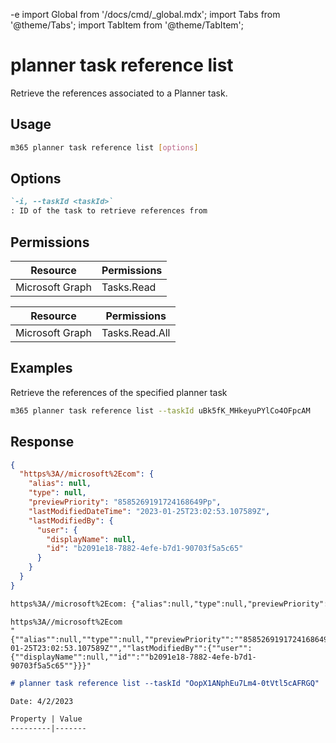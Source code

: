 -e <!-- DISCLAIMER: All secrets, passwords, and sensitive values in this document are examples only and not real credentials. -->
import Global from '/docs/cmd/_global.mdx';
import Tabs from '@theme/Tabs';
import TabItem from '@theme/TabItem';

# planner task reference list

Retrieve the references associated to a Planner task.

## Usage

```sh
m365 planner task reference list [options]
```

## Options

```md definition-list
`-i, --taskId <taskId>`
: ID of the task to retrieve references from
```

<Global />

## Permissions

<Tabs>
  <TabItem value="Delegated">

  | Resource        | Permissions |
  |-----------------|-------------|
  | Microsoft Graph | Tasks.Read  |

  </TabItem>
  <TabItem value="Application">

  | Resource        | Permissions    |
  |-----------------|----------------|
  | Microsoft Graph | Tasks.Read.All |

  </TabItem>
</Tabs>

## Examples

Retrieve the references of the specified planner task

```sh
m365 planner task reference list --taskId uBk5fK_MHkeyuPYlCo4OFpcAM
```

## Response

<Tabs>
  <TabItem value="JSON">

  ```json
  {
    "https%3A//microsoft%2Ecom": {
      "alias": null,
      "type": null,
      "previewPriority": "8585269191724168649Pp",
      "lastModifiedDateTime": "2023-01-25T23:02:53.107589Z",
      "lastModifiedBy": {
        "user": {
          "displayName": null,
          "id": "b2091e18-7882-4efe-b7d1-90703f5a5c65"
        }
      }
    }
  }
  ```

  </TabItem>
  <TabItem value="Text">

  ```txt
  https%3A//microsoft%2Ecom: {"alias":null,"type":null,"previewPriority":"8585269191724168649Pp","lastModifiedDateTime":"2023-01-25T23:02:53.107589Z","lastModifiedBy":{"user":{"displayName":null,"id":"b2091e18-7882-4efe-b7d1-90703f5a5c65"}}}
  ```

  </TabItem>
  <TabItem value="CSV">

  ```csv
  https%3A//microsoft%2Ecom
  "{""alias"":null,""type"":null,""previewPriority"":""8585269191724168649Pp"",""lastModifiedDateTime"":""2023-01-25T23:02:53.107589Z"",""lastModifiedBy"":{""user"":{""displayName"":null,""id"":""b2091e18-7882-4efe-b7d1-90703f5a5c65""}}}"
  ```

  </TabItem>
  <TabItem value="Markdown">

  ```md
  # planner task reference list --taskId "OopX1ANphEu7Lm4-0tVtl5cAFRGQ"

  Date: 4/2/2023

  Property | Value
  ---------|-------
  ```

  </TabItem>
</Tabs>
